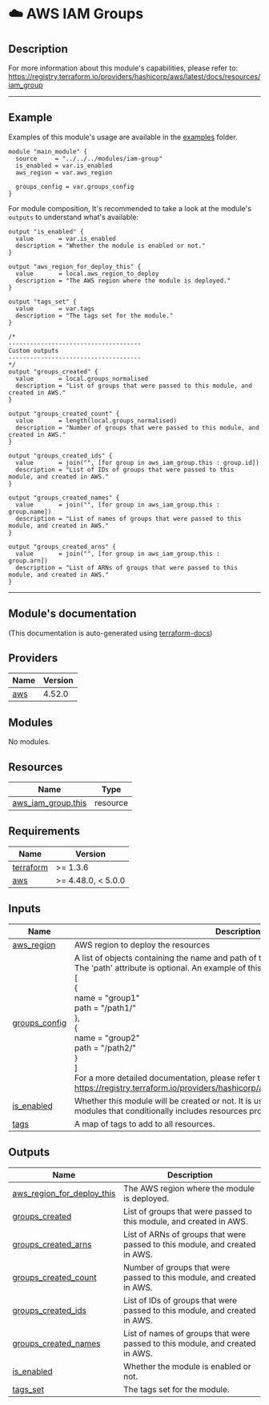 <!-- BEGIN_TF_DOCS -->
# ☁️ AWS IAM Groups
## Description

For more information about this module's capabilities, please refer to: https://registry.terraform.io/providers/hashicorp/aws/latest/docs/resources/iam_group

---
## Example
Examples of this module's usage are available in the [examples](./examples) folder.

```hcl
module "main_module" {
  source     = "../../../modules/iam-group"
  is_enabled = var.is_enabled
  aws_region = var.aws_region

  groups_config = var.groups_config
}
```

For module composition, It's recommended to take a look at the module's `outputs` to understand what's available:
```hcl
output "is_enabled" {
  value       = var.is_enabled
  description = "Whether the module is enabled or not."
}

output "aws_region_for_deploy_this" {
  value       = local.aws_region_to_deploy
  description = "The AWS region where the module is deployed."
}

output "tags_set" {
  value       = var.tags
  description = "The tags set for the module."
}

/*
-------------------------------------
Custom outputs
-------------------------------------
*/
output "groups_created" {
  value       = local.groups_normalised
  description = "List of groups that were passed to this module, and created in AWS."
}

output "groups_created_count" {
  value       = length(local.groups_normalised)
  description = "Number of groups that were passed to this module, and created in AWS."
}

output "groups_created_ids" {
  value       = join("", [for group in aws_iam_group.this : group.id])
  description = "List of IDs of groups that were passed to this module, and created in AWS."
}

output "groups_created_names" {
  value       = join("", [for group in aws_iam_group.this : group.name])
  description = "List of names of groups that were passed to this module, and created in AWS."
}

output "groups_created_arns" {
  value       = join("", [for group in aws_iam_group.this : group.arn])
  description = "List of ARNs of groups that were passed to this module, and created in AWS."
}
```
---

## Module's documentation
(This documentation is auto-generated using [terraform-docs](https://terraform-docs.io))
## Providers

| Name | Version |
|------|---------|
| <a name="provider_aws"></a> [aws](#provider\_aws) | 4.52.0 |

## Modules

No modules.

## Resources

| Name | Type |
|------|------|
| [aws_iam_group.this](https://registry.terraform.io/providers/hashicorp/aws/latest/docs/resources/iam_group) | resource |

## Requirements

| Name | Version |
|------|---------|
| <a name="requirement_terraform"></a> [terraform](#requirement\_terraform) | >= 1.3.6 |
| <a name="requirement_aws"></a> [aws](#requirement\_aws) | >= 4.48.0, < 5.0.0 |

## Inputs

| Name | Description | Type | Default | Required |
|------|-------------|------|---------|:--------:|
| <a name="input_aws_region"></a> [aws\_region](#input\_aws\_region) | AWS region to deploy the resources | `string` | n/a | yes |
| <a name="input_groups_config"></a> [groups\_config](#input\_groups\_config) | A list of objects containing the name and path of the groups to be created.<br>The 'path' attribute is optional. An example of this input variable is:<br>[<br>  {<br>    name = "group1"<br>    path = "/path1/"<br>  },<br>  {<br>    name = "group2"<br>    path = "/path2/"<br>  }<br>]<br>For a more detailed documentation, please refer to: https://registry.terraform.io/providers/hashicorp/aws/latest/docs/resources/iam_group | <pre>list(object({<br>    name = string<br>    path = optional(string, "")<br>  }))</pre> | `null` | no |
| <a name="input_is_enabled"></a> [is\_enabled](#input\_is\_enabled) | Whether this module will be created or not. It is useful, for stack-composite<br>modules that conditionally includes resources provided by this module.. | `bool` | n/a | yes |
| <a name="input_tags"></a> [tags](#input\_tags) | A map of tags to add to all resources. | `map(string)` | `{}` | no |

## Outputs

| Name | Description |
|------|-------------|
| <a name="output_aws_region_for_deploy_this"></a> [aws\_region\_for\_deploy\_this](#output\_aws\_region\_for\_deploy\_this) | The AWS region where the module is deployed. |
| <a name="output_groups_created"></a> [groups\_created](#output\_groups\_created) | List of groups that were passed to this module, and created in AWS. |
| <a name="output_groups_created_arns"></a> [groups\_created\_arns](#output\_groups\_created\_arns) | List of ARNs of groups that were passed to this module, and created in AWS. |
| <a name="output_groups_created_count"></a> [groups\_created\_count](#output\_groups\_created\_count) | Number of groups that were passed to this module, and created in AWS. |
| <a name="output_groups_created_ids"></a> [groups\_created\_ids](#output\_groups\_created\_ids) | List of IDs of groups that were passed to this module, and created in AWS. |
| <a name="output_groups_created_names"></a> [groups\_created\_names](#output\_groups\_created\_names) | List of names of groups that were passed to this module, and created in AWS. |
| <a name="output_is_enabled"></a> [is\_enabled](#output\_is\_enabled) | Whether the module is enabled or not. |
| <a name="output_tags_set"></a> [tags\_set](#output\_tags\_set) | The tags set for the module. |
<!-- END_TF_DOCS -->